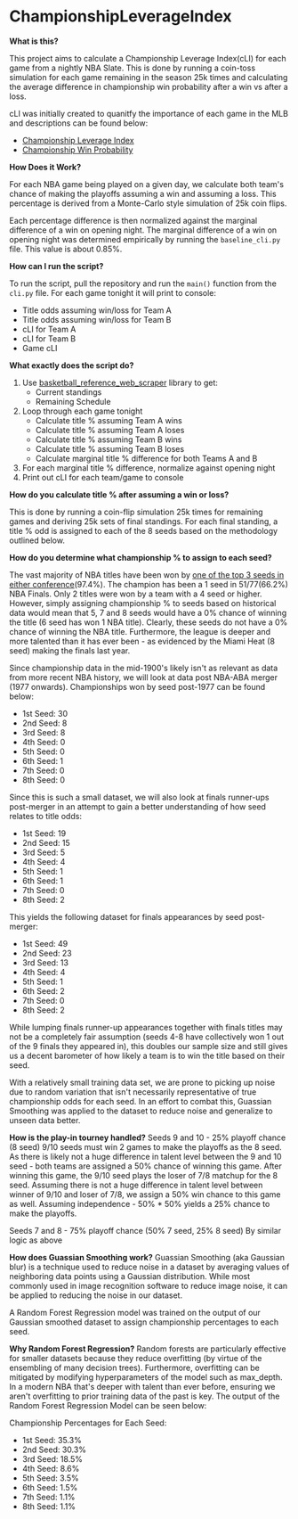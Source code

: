 # ChampionshipLeverageIndex

**What is this?**

This project aims to calculate a Championship Leverage Index(cLI) for each game from a nightly NBA Slate. This is done by running a coin-toss simulation for each game remaining in the season 25k times and calculating the average difference in championship win probability after a win vs after a loss. 

cLI was initially created to quanitfy the importance of each game in the MLB and descriptions can be found below: 
- [Championship Leverage Index](https://www.baseball-reference.com/about/wpa.shtml#:~:text=While%20Leverage%20Index%20(LI)%20measures,of%20winning%20the%20World%20Series.)
- [Championship Win Probability](https://www.sports-reference.com/blog/2020/09/__trashed-2/)

**How Does it Work?**

For each NBA game being played on a given day, we calculate both team's chance of making the playoffs assuming a win and assuming a loss. This percentage is derived from a Monte-Carlo style simulation of 25k coin flips. 

Each percentage difference is then normalized against the marginal difference of a win on opening night. The marginal difference of a win on opening night was determined empirically by running the `baseline_cli.py` file. This value is about 0.85%. 

**How can I run the script?**

To run the script, pull the repository and run the `main()` function from the `cli.py` file. For each game tonight it will print to console:
- Title odds assuming win/loss for Team A
- Title odds assuming win/loss for Team B
- cLI for Team A
- cLI for Team B
- Game cLI

**What exactly does the script do?**

1. Use [basketball_reference_web_scraper](https://pypi.org/project/basketball_reference_web_scraper/) library to get:
   - Current standings
   - Remaining Schedule
2. Loop through each game tonight
   - Calculate title % assuming Team A wins
   - Calculate title % assuming Team A loses
   - Calculate title % assuming Team B wins
   - Calculate title % assuming Team B loses
   - Calculate marginal title % difference for both Teams A and B
3. For each marginal title % difference, normalize against opening night 
4. Print out cLI for each team/game to console

**How do you calculate title % after assuming a win or loss?**

This is done by running a coin-flip simulation 25k times for remaining games and deriving 25k sets of final standings. For each final standing, a title % odd is assigned to each of the 8 seeds based on the methodology outlined below. 

**How do you determine what championship % to assign to each seed?**

The vast majority of NBA titles have been won by [one of the top 3 seeds in either conference](https://www.landofbasketball.com/championships/champions_by_seed.htm)(97.4%). The champion has been a 1 seed in 51/77(66.2%) NBA Finals. Only 2 titles were won by a team with a 4 seed or higher. However, simply assigning championship % to seeds based on historical data would mean that 5, 7 and 8 seeds would have a 0% chance of winning the title (6 seed has won 1 NBA title). Clearly, these seeds do not have a 0% chance of winning the NBA title. Furthermore, the league is deeper and more talented than it has ever been - as evidenced by the Miami Heat (8 seed) making the finals last year. 

Since championship data in the mid-1900's likely isn't as relevant as data from more recent NBA history, we will look at data post NBA-ABA merger (1977 onwards). Championships won by seed post-1977 can be found below: 

- 1st Seed: 30 
- 2nd Seed: 8 
- 3rd Seed: 8 
- 4th Seed: 0 
- 5th Seed: 0 
- 6th Seed: 1 
- 7th Seed: 0 
- 8th Seed: 0 

Since this is such a small dataset, we will also look at finals runner-ups post-merger in an attempt to gain a better understanding of how seed relates to title odds: 
- 1st Seed: 19 
- 2nd Seed: 15 
- 3rd Seed: 5 
- 4th Seed: 4  
- 5th Seed: 1 
- 6th Seed: 1 
- 7th Seed: 0 
- 8th Seed: 2 

This yields the following dataset for finals appearances by seed post-merger: 
- 1st Seed: 49
- 2nd Seed: 23
- 3rd Seed: 13
- 4th Seed: 4  
- 5th Seed: 1 
- 6th Seed: 2 
- 7th Seed: 0 
- 8th Seed: 2 

While lumping finals runner-up appearances together with finals titles may not be a completely fair assumption (seeds 4-8 have collectively won 1 out of the 9 finals they appeared in), this doubles our sample size and still gives us a decent barometer of how likely a team is to win the title based on their seed. 

With a relatively small training data set, we are prone to picking up noise due to random variation that isn't necessarily representative of true championship odds for each seed. In an effort to combat this, Guassian Smoothing was applied to the dataset to reduce noise and generalize to unseen data better.  

**How is the play-in tourney handled?**
Seeds 9 and 10 - 25% playoff chance (8 seed)
9/10 seeds must win 2 games to make the playoffs as the 8 seed. As there is likely not a huge difference in talent level between the 9 and 10 seed - both teams are assigned a 50% chance of winning this game. After winning this game, the 9/10 seed plays the loser of 7/8 matchup for the 8 seed. Assuming there is not a huge difference in talent level between winner of 9/10 and loser of 7/8, we assign a 50% win chance to this game as well. Assuming independence - 50% * 50% yields a 25% chance to make the playoffs. 

Seeds 7 and 8 - 75% playoff chance (50% 7 seed, 25% 8 seed) 
By similar logic as above 

**How does Guassian Smoothing work?**
Guassian Smoothing (aka Gaussian blur) is a technique used to reduce noise in a dataset by averaging values of neighboring data points using a Gaussian distribution. While most commonly used in image recognition software to reduce image noise, it can be applied to reducing the noise in our dataset. 

A Random Forest Regression model was trained on the output of our Gaussian smoothed dataset to assign championship percentages to each seed. 

**Why Random Forest Regression?**
Random forests are particularly effective for smaller datasets because they reduce overfitting (by virtue of the ensembling of many decision trees). Furthermore, overfitting can be mitigated by modifying hyperparameters of the model such as max_depth. In a modern NBA that's deeper with talent than ever before, ensuring we aren't overfitting to prior training data of the past is key. The output of the Random Forest Regression Model can be seen below: 

Championship Percentages for Each Seed:
- 1st Seed: 35.3%
- 2nd Seed: 30.3%
- 3rd Seed: 18.5%
- 4th Seed: 8.6%
- 5th Seed: 3.5%
- 6th Seed: 1.5%
- 7th Seed: 1.1%
- 8th Seed: 1.1%






